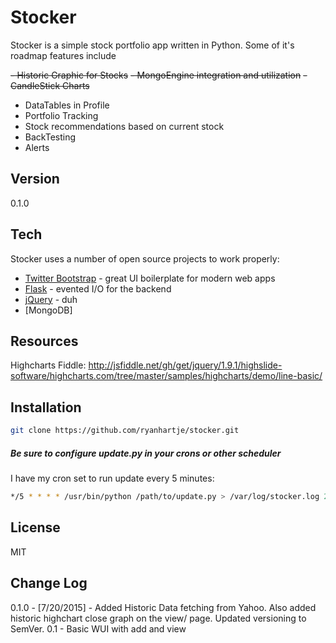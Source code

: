 Stocker
=========

Stocker is a simple stock portfolio app written in Python.
Some of it's roadmap features include

  ~~- Historic Graphic for Stocks~~
  ~~- MongoEngine integration and utilization~~
  ~~- CandleStick Charts~~
  - DataTables in Profile
  - Portfolio Tracking
  - Stock recommendations based on current stock
  - BackTesting
  - Alerts

Version
-----------

0.1.0

Tech
-----------

Stocker uses a number of open source projects to work properly:

* [Twitter Bootstrap] - great UI boilerplate for modern web apps
* [Flask] - evented I/O for the backend
* [jQuery] - duh 
* [MongoDB]

Resources
--------------

Highcharts Fiddle: http://jsfiddle.net/gh/get/jquery/1.9.1/highslide-software/highcharts.com/tree/master/samples/highcharts/demo/line-basic/

Installation
--------------

```sh
git clone https://github.com/ryanhartje/stocker.git
```

##### Be sure to configure update.py in your crons or other scheduler 

I have my cron set to run update every 5 minutes:

```sh
*/5 * * * * /usr/bin/python /path/to/update.py > /var/log/stocker.log 2> /var/log/stocker-error.log
```


License
----

MIT

[Twitter Bootstrap]:http://twitter.github.com/bootstrap/
[jQuery]:http://jquery.com
[Flask]:http://flask.pocoo.org/

Change Log
-------
0.1.0 - [7/20/2015] - Added Historic Data fetching from Yahoo. Also added historic highchart close graph on the view/<stock> page. Updated versioning to SemVer.
0.1 - Basic WUI with add and view

